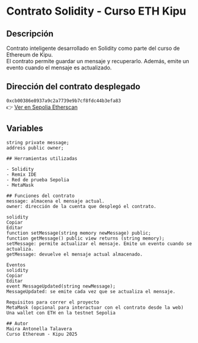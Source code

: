 # Contrato Solidity - Curso ETH Kipu

## Descripción

Contrato inteligente desarrollado en Solidity como parte del curso de Ethereum de Kipu.  
El contrato permite guardar un mensaje y recuperarlo. Además, emite un evento cuando el mensaje es actualizado.

## Dirección del contrato desplegado

`0xcb00386e8937a9c2a7739e9b7cf8fdc44b3efa83`  
👉 [Ver en Sepolia Etherscan](https://sepolia.etherscan.io/address/0xcb00386e8937a9c2a7739e9b7cf8fdc44b3efa83)

## Variables

```solidity
string private message;
address public owner;

## Herramientas utilizadas

- Solidity
- Remix IDE
- Red de prueba Sepolia
- MetaMask

## Funciones del contrato
message: almacena el mensaje actual.
owner: dirección de la cuenta que desplegó el contrato.

solidity
Copiar
Editar
function setMessage(string memory newMessage) public;
function getMessage() public view returns (string memory);
setMessage: permite actualizar el mensaje. Emite un evento cuando se actualiza.
getMessage: devuelve el mensaje actual almacenado.

Eventos
solidity
Copiar
Editar
event MessageUpdated(string newMessage);
MessageUpdated: se emite cada vez que se actualiza el mensaje.

Requisitos para correr el proyecto
MetaMask (opcional para interactuar con el contrato desde la web)
Una wallet con ETH en la testnet Sepolia

## Autor
Maira Antonella Talavera
Curso Ethereum - Kipu 2025
